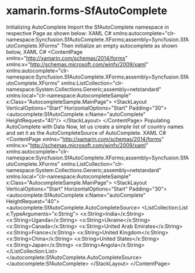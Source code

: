 # xamarin.forms-SfAutoComplete
Initializing AutoComplete Import the SfAutoComplete namespace in respective Page as shown below:  XAML C#  xmlns:autocomplete="clr-namespace:Syncfusion.SfAutoComplete.XForms;assembly=Syncfusion.SfAutoComplete.XForms" Then initialize an empty autocomplete as shown below,  XAML C#  &lt;ContentPage xmlns="http://xamarin.com/schemas/2014/forms"              xmlns:x="http://schemas.microsoft.com/winfx/2009/xaml"              xmlns:autocomplete="clr-namespace:Syncfusion.SfAutoComplete.XForms;assembly=Syncfusion.SfAutoComplete.XForms"              xmlns:ListCollection="clr-namespace:System.Collections.Generic;assembly=netstandard"              xmlns:local="clr-namespace:AutocompleteSample"              x:Class="AutocompleteSample.MainPage">     &lt;StackLayout          VerticalOptions="Start"          HorizontalOptions="Start"         Padding="30">         &lt;autocomplete:SfAutoComplete x:Name="autoComplete"                                      HeightRequest="40"/>     &lt;/StackLayout> &lt;/ContentPage> Populating AutoComplete with Data Now, let us create a simple list of country names and set it as the AutoCompleteSource of AutoComplete.  XAML C#  &lt;ContentPage xmlns="http://xamarin.com/schemas/2014/forms"              xmlns:x="http://schemas.microsoft.com/winfx/2009/xaml"              xmlns:autocomplete="clr-namespace:Syncfusion.SfAutoComplete.XForms;assembly=Syncfusion.SfAutoComplete.XForms"              xmlns:ListCollection="clr-namespace:System.Collections.Generic;assembly=netstandard"              xmlns:local="clr-namespace:AutocompleteSample"              x:Class="AutocompleteSample.MainPage">     &lt;StackLayout          VerticalOptions="Start"          HorizontalOptions="Start"         Padding="30">         &lt;autocomplete:SfAutoComplete x:Name="autoComplete"                                      HeightRequest="40">             &lt;autocomplete:SfAutoComplete.AutoCompleteSource>                 &lt;ListCollection:List x:TypeArguments="x:String">                     &lt;x:String>India&lt;/x:String>                     &lt;x:String>Uganda&lt;/x:String>                     &lt;x:String>Ukraine&lt;/x:String>                     &lt;x:String>Canada&lt;/x:String>                     &lt;x:String>United Arab Emirates&lt;/x:String>                     &lt;x:String>France&lt;/x:String>                     &lt;x:String>United Kingdom&lt;/x:String>                     &lt;x:String>China&lt;/x:String>                     &lt;x:String>United States&lt;/x:String>                     &lt;x:String>Japan&lt;/x:String>                     &lt;x:String>Angola&lt;/x:String>                 &lt;/ListCollection:List>             &lt;/autocomplete:SfAutoComplete.AutoCompleteSource>         &lt;/autocomplete:SfAutoComplete>     &lt;/StackLayout> &lt;/ContentPage>
